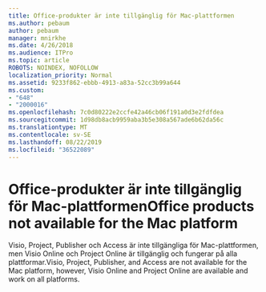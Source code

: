 ```yaml
---
title: Office-produkter är inte tillgänglig för Mac-plattformen
ms.author: pebaum
author: pebaum
manager: mnirkhe
ms.date: 4/26/2018
ms.audience: ITPro
ms.topic: article
ROBOTS: NOINDEX, NOFOLLOW
localization_priority: Normal
ms.assetid: 9233f862-ebbb-4913-a83a-52cc3b99a644
ms.custom:
- "648"
- "2000016"
ms.openlocfilehash: 7c0d80222e2ccfe42a46cb06f191a0d3e2fdfdea
ms.sourcegitcommit: 1d98db8acb9959aba3b5e308a567ade6b62da56c
ms.translationtype: MT
ms.contentlocale: sv-SE
ms.lasthandoff: 08/22/2019
ms.locfileid: "36522089"
---
```

# <a name="office-products-not-available-for-the-mac-platform"></a><span data-ttu-id="7af39-102">Office-produkter är inte tillgänglig för Mac-plattformen</span><span class="sxs-lookup"><span data-stu-id="7af39-102">Office products not available for the Mac platform</span></span>

<span data-ttu-id="7af39-103">Visio, Project, Publisher och Access är inte tillgängliga för Mac-plattformen, men Visio Online och Project Online är tillgänglig och fungerar på alla plattformar.</span><span class="sxs-lookup"><span data-stu-id="7af39-103">Visio, Project, Publisher, and Access are not available for the Mac platform, however, Visio Online and Project Online are available and work on all platforms.</span></span>
  
